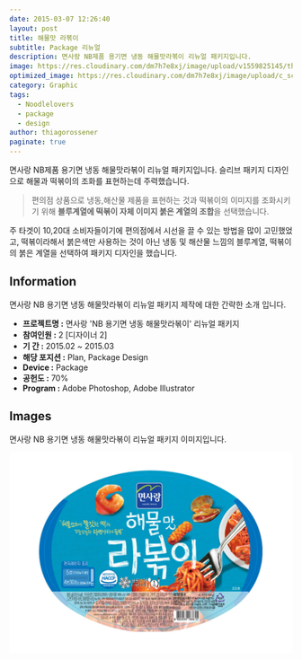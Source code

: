 ```yaml
---
date: 2015-03-07 12:26:40
layout: post
title: 해물맛 라볶이
subtitle: Package 리뉴얼
description: 면사랑 NB제품 용기면 냉동 해물맛라볶이 리뉴얼 패키지입니다.
image: https://res.cloudinary.com/dm7h7e8xj/image/upload/v1559825145/theme16_o0seet.jpg
optimized_image: https://res.cloudinary.com/dm7h7e8xj/image/upload/c_scale,w_380/v1559825145/theme16_o0seet.jpg
category: Graphic
tags:
  - Noodlelovers
  - package
  - design
author: thiagorossener
paginate: true
---
```



<link rel="stylesheet" href="/assets/css/slick.css">
<link rel="stylesheet" href="/assets/css/slick-theme.css">



면사랑 NB제품 용기면 냉동 해물맛라볶이 리뉴얼 패키지입니다.
슬리브 패키지 디자인으로 해물과 떡볶이의 조화를 표현하는데 주력했습니다.


> 편의점 상품으로 냉동,해산물 제품을 표현하는 것과 떡볶이의 이미지를 조화시키기 위해 **블루계열에 떡볶이 자체 이미지 붉은 계열의 조합**을 선택했습니다.


주 타겟이 10,20대 소비자들이기에 편의점에서 시선을 끌 수 있는 방법을 많이 고민했었고, 떡볶이라해서 붉은색만 사용하는 것이 아닌 
냉동 및 해산물 느낌의 블루계열, 떡볶이의 붉은 계열을 선택하여 패키지 디자인을 했습니다.

<!--page-->

## Information

면사랑 NB 용기면 냉동 해물맛라볶이 리뉴얼 패키지 제작에 대한 간략한 소개 입니다.

- **프로젝트명 :** 면사랑 'NB 용기면 냉동 해물맛라볶이' 리뉴얼 패키지
- **참여인원 :** 2 [디자이너 2]
- **기 간 :** 2015.02 ~ 2015.03 
- **해당 포지션 :** Plan, Package Design
- **Device :** Package
- **공헌도 :** 70%
- **Program :** Adobe Photoshop, Adobe Illustrator


<!--page-->

## Images

면사랑 NB 용기면 냉동 해물맛라볶이 리뉴얼 패키지 이미지입니다.<br>

<section class="quotes">
  <div class="bubble">
    <img src="/assets/img/slide/noodle-bokki01.jpg" />
  </div>
</section>


<p></p>
<p></p>

<!--page-->



<script type="text/javascript" src="https://cdnjs.cloudflare.com/ajax/libs/jquery/2.1.3/jquery.min.js"></script>
<script type="text/javascript" src="https://cdn.jsdelivr.net/jquery.slick/1.5.0/slick.min.js"></script>

<script>
	$('.quotes').slick({
  dots: true,
  infinite: true,
  autoplay: false,
  autoplaySpeed: 6000,
  speed: 800,
  slidesToShow: 1,
  adaptiveHeight: true
});
$( document ).ready(function() {
$('.no-fouc').removeClass('no-fouc');
});
</script>